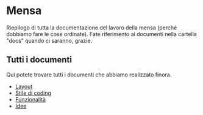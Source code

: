 # Mensa

Riepilogo di tutta la documentazione del lavoro della mensa (perché dobbiamo fare le cose ordinate). Fate riferimento ai documenti nella cartella "docs" quando ci saranno, grazie.

## Tutti i documenti

Qui potete trovare tutti i documenti che abbiamo realizzato finora.

* [Layout](docs/layout.md)
* [Stile di coding](docs/coding-style.md)
* [Funzionalità](docs/features.md)
* [Idee](docs/idee.md)